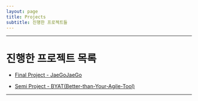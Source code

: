 ```yaml
---
layout: page
title: Projects
subtitle: 진행한 프로젝트들
---
```

***  

# 진행한 프로젝트 목록
  
  
- [Final Project - JaeGoJaeGo](finalproject.md)  

- [Semi Project - BYAT(Better-than-Your-Agile-Tool)](semiproject.md)
  
***

